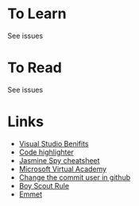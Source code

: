 # To Learn
See issues

# To Read
See issues

# Links
* [Visual Studio Benifits](https://my.visualstudio.com/benefits)
* [Code highlighter](http://hilite.me/)
* [Jasmine Spy cheatsheet](http://tobyho.com/2011/12/15/jasmine-spy-cheatsheet/)
* [Microsoft Virtual Academy](https://mva.microsoft.com)
* [Change the commit user in github](https://help.github.com/articles/changing-author-info/)
* [Boy Scout Rule](http://programmer.97things.oreilly.com/wiki/index.php/The_Boy_Scout_Rule)
* [Emmet](http://docs.emmet.io/abbreviations/syntax/)
